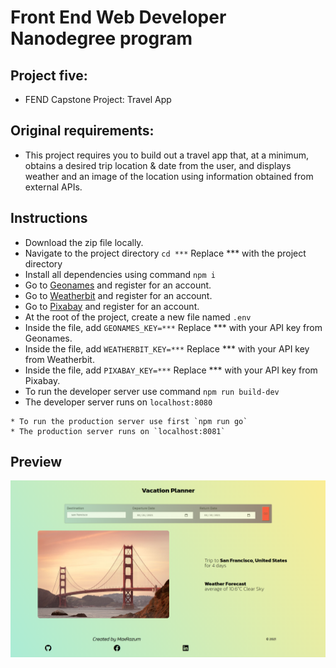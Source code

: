 # Front End Web Developer Nanodegree program

## Project five:

* FEND Capstone Project: Travel App

## Original requirements:

* This project requires you to build out a travel app that, at a minimum, obtains a desired trip location & date from the user, and displays weather and an image of the location using information obtained from external APIs.

## Instructions

* Download the zip file locally.
* Navigate to the project directory `cd ***` Replace *** with the project directory
* Install all dependencies using command `npm i`
* Go to [Geonames](http://www.geonames.org/export/web-services.html) and register for an account.
* Go to [Weatherbit](https://www.weatherbit.io/account/create) and register for an account.
* Go to [Pixabay](https://pixabay.com/api/docs/) and register for an account.
* At the root of the project, create a new file named `.env`
* Inside the file, add `GEONAMES_KEY=***` Replace *** with your API key from Geonames.
* Inside the file, add `WEATHERBIT_KEY=***` Replace *** with your API key from Weatherbit.
* Inside the file, add `PIXABAY_KEY=***` Replace *** with your API key from Pixabay.
* To run the developer server use command `npm run build-dev`
* The developer server runs on `localhost:8080`
```
* To run the production server use first `npm run go`
* The production server runs on `localhost:8081`
```

## Preview

![Result](result.png)